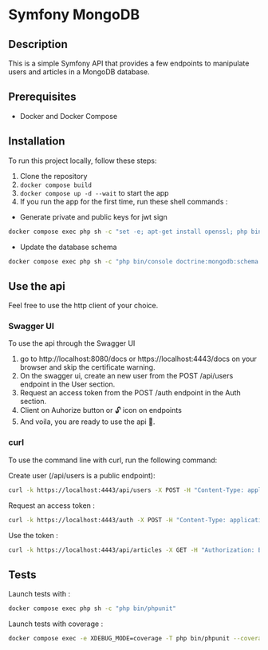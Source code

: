 # Symfony MongoDB

## Description
This is a simple Symfony API that provides a few endpoints to manipulate users and articles in a MongoDB database.

## Prerequisites
- Docker and Docker Compose

## Installation
To run this project locally, follow these steps:
1. Clone the repository
2. `docker compose build`
3. `docker compose up -d --wait` to start the app
4. If you run the app for the first time, run these shell commands :  
- Generate private and public keys for jwt sign
```bash
docker compose exec php sh -c "set -e; apt-get install openssl; php bin/console lexik:jwt:generate-keypair; setfacl -R -m u:www-data:rX -m u:\$(whoami):rwX config/jwt; setfacl -dR -m u:www-data:rX -m u:\$(whoami):rwX config/jwt"
```
- Update the database schema
```bash
docker compose exec php sh -c "php bin/console doctrine:mongodb:schema:update"
```

## Use the api
Feel free to use the http client of your choice.
### Swagger UI 
To use the api through the Swagger UI 
1. go to http://localhost:8080/docs or https://localhost:4443/docs on your browser and skip the certificate warning.
2. On the swagger ui, create an new user from the POST /api/users endpoint in the User section.
3. Request an access token from the POST /auth endpoint in the Auth section.
4. Client on Auhorize button or 🔓 icon on endpoints
5. And voila, you are ready to use the api 🙂.


### curl 
To use the command line with curl, run the following command:

Create user (/api/users is a public endpoint):
```bash
curl -k https://localhost:4443/api/users -X POST -H "Content-Type: application/json" -d '{"email": "<your email>", "plainPassword": "<your password>"}'
```
Request an access token :
```bash
curl -k https://localhost:4443/auth -X POST -H "Content-Type: application/json" -d '{"email": "your email>", "password": "<your password>"}'
```

Use the token :
```bash
curl -k https://localhost:4443/api/articles -X GET -H "Authorization: Bearer <token>"
```

## Tests
Launch tests with :
```bash
docker compose exec php sh -c "php bin/phpunit"
```

Launch tests with coverage :
```bash
docker compose exec -e XDEBUG_MODE=coverage -T php bin/phpunit --coverage-text
```
